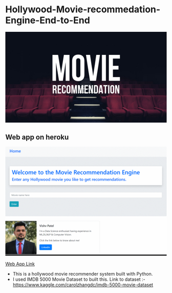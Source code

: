 # Hollywood-Movie-recommedation-Engine-End-to-End

![alt text](https://github.com/vishvpatel-97/Hollywood-Movie-recommedation-Engine-End-to-End/blob/main/Movie-Recommendation.jpg)

## Web app on heroku

![Alt text](https://github.com/vishvpatel-97/Hollywood-Movie-recommedation-Engine-End-to-End/blob/main/movie.gif)

[Web App Link](https://movie-recommendor-engine.herokuapp.com/)

- This is a hollywood movie recommender system built with Python. 
- I used IMDB 5000 Movie Dataset to built this. Link to dataset :- https://www.kaggle.com/carolzhangdc/imdb-5000-movie-dataset

